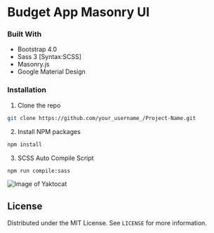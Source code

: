 # Budget App Masonry UI

### Built With

* Bootstrap 4.0
* Sass 3 [Syntax:SCSS]
* Masonry.js
* Google Material Design

### Installation

1. Clone the repo
```sh
git clone https://github.com/your_username_/Project-Name.git
```
2. Install NPM packages
```sh
npm install
```
3. SCSS Auto Compile Script
```sh
npm run compile:sass
```

![Image of Yaktocat](https://i.imgur.com/JCXymzU.png)

<!-- LICENSE -->
## License

Distributed under the MIT License. See `LICENSE` for more information.





